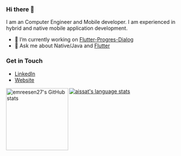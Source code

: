 ### Hi there 👋

I am an Computer Engineer and Mobile developer. I am experienced in hybrid and native mobile application development. 

- 🔭 I’m currently working on [Flutter-Progres-Dialog](https://github.com/emreesen27/Flutter-Progress-Dialog)
- 💬 Ask me about  Native/Java and [Flutter](https://flutter.dev) 

### Get in Touch
* [LinkedIn](www.linkedin.com/in/aydınemreesen96)
* [Website](www.aemreesen.com)

<a href="https://profile-summary-for-github.com/user/emreesen27">
  <img align="left" height="170px" src="https://github-readme-stats.vercel.app/api?username=emreesen27&show_icons=true&line_height=27&count_private=true&include_all_commits=true" alt="emreesen27's GitHub stats"/>
  <img src="https://github-readme-stats.vercel.app/api/top-langs/?username=emreesen27&hide_langs_below=5&layout=compact" alt="aissat's language stats"/>
</a>
